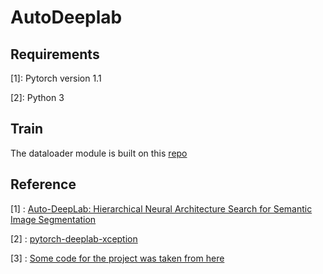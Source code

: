 # AutoDeeplab

## Requirements

[1]: Pytorch version 1.1

[2]: Python 3 

## Train

The dataloader module is built on this [repo](https://github.com/jfzhang95/pytorch-deeplab-xception)

## Reference
[1] : [Auto-DeepLab: Hierarchical Neural Architecture Search for Semantic Image Segmentation](https://arxiv.org/abs/1901.02985)

[2] : [pytorch-deeplab-xception](https://github.com/jfzhang95/pytorch-deeplab-xception)

[3] : [Some code for the project was taken from here](https://github.com/MenghaoGuo/AutoDeeplab)